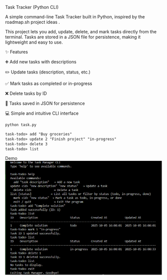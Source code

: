 Task Tracker (Python CLI)

A simple command-line Task Tracker built in Python, inspired by the roadmap.sh project ideas
.

This project lets you add, update, delete, and mark tasks directly from the terminal. Tasks are stored in a JSON file for persistence, making it lightweight and easy to use.

✨ Features

➕ Add new tasks with descriptions

✏️ Update tasks (description, status, etc.)

✅ Mark tasks as completed or in-progress

❌ Delete tasks by ID

📂 Tasks saved in JSON for persistence

💻 Simple and intuitive CLI interface

```
python task.py
```

```
task-todo> add "Buy groceries"
task-todo> update 2 "Finish project" "in-progress"
task-todo> delete 3
task-todo> list

```
Demo
![alt text](tasktodo_pic.png)